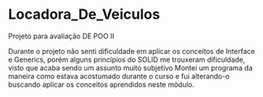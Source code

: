 # Locadora_De_Veiculos
Projeto para avaliação DE POO II

Durante o projeto não senti dificuldade em aplicar os conceitos de Interface e Generics, porém
alguns princípios do SOLID me trouxeram dificuldade, visto que acaba sendo um assunto muito subjetivo
Montei um programa da maneira como estava acostumado durante o curso e fui alterando-o buscando aplicar os
conceitos aprendidos neste módulo.
